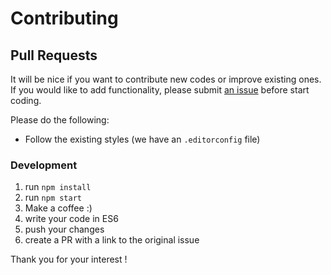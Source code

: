 # Contributing

## Pull Requests

It will be nice if you want to contribute new codes or improve existing ones. If you would like to add functionality, please submit [an issue](https://github.com/MABelanger/mailatt/issues) before start coding.

Please do the following:
* Follow the existing styles (we have an `.editorconfig` file)

### Development

1. run `npm install`
2. run `npm start`
3. Make a coffee :)
4. write your code in ES6
5. push your changes
6. create a PR with a link to the original issue

Thank you for your interest !
